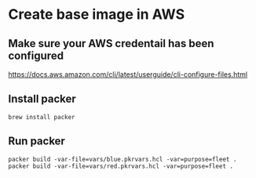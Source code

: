 # Create base image in AWS

## Make sure your AWS credentail has been configured

https://docs.aws.amazon.com/cli/latest/userguide/cli-configure-files.html

## Install packer

`brew install packer`

## Run packer

`packer build -var-file=vars/blue.pkrvars.hcl -var=purpose=fleet .`
`packer build -var-file=vars/red.pkrvars.hcl -var=purpose=fleet .`
